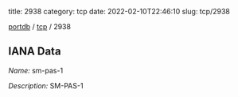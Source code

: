 title: 2938
category: tcp
date: 2022-02-10T22:46:10
slug: tcp/2938

[portdb](/) / [tcp](/category/tcp.html) / 2938


## IANA Data

_Name:_ sm-pas-1

_Description:_ SM-PAS-1


